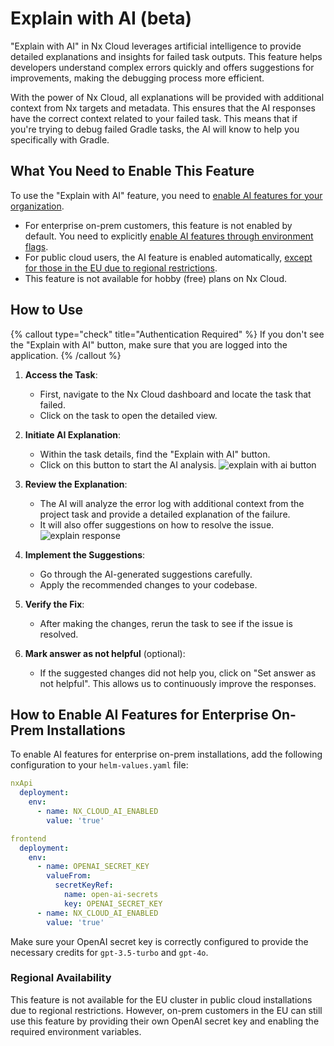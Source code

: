 # Explain with AI (beta)

"Explain with AI" in Nx Cloud leverages artificial intelligence to provide detailed explanations and insights for failed task outputs.
This feature helps developers understand complex errors quickly and offers suggestions for improvements, making the debugging process more efficient.

With the power of Nx Cloud, all explanations will be provided with additional context from Nx targets and metadata. This ensures that the AI responses have the correct context related to your failed task. This means that if you're trying to debug failed Gradle tasks, the AI will know to help you specifically with Gradle.

## What You Need to Enable This Feature

To use the "Explain with AI" feature, you need to [enable AI features for your organization](/ci/features/nx-cloud-ai).

- For enterprise on-prem customers, this feature is not enabled by default. You need to explicitly [enable AI features through environment flags](#how-to-enable-ai-features-for-enterprise-onprem-installations).
- For public cloud users, the AI feature is enabled automatically, [except for those in the EU due to regional restrictions](#regional-availability).
- This feature is not available for hobby (free) plans on Nx Cloud.

## How to Use

{% callout type="check" title="Authentication Required" %}
If you don't see the "Explain with AI" button, make sure that you are logged into the application.
{% /callout %}

1. **Access the Task**:

   - First, navigate to the Nx Cloud dashboard and locate the task that failed.
   - Click on the task to open the detailed view.

2. **Initiate AI Explanation**:

   - Within the task details, find the "Explain with AI" button.
   - Click on this button to start the AI analysis.
     ![explain with ai button](/nx-cloud/troubleshooting/explain-with-ai-1.png)

3. **Review the Explanation**:

   - The AI will analyze the error log with additional context from the project task and provide a detailed explanation of the failure.
   - It will also offer suggestions on how to resolve the issue.
     ![explain response](/nx-cloud/troubleshooting/explain-with-ai-2.png)

4. **Implement the Suggestions**:

   - Go through the AI-generated suggestions carefully.
   - Apply the recommended changes to your codebase.

5. **Verify the Fix**:

   - After making the changes, rerun the task to see if the issue is resolved.

6. **Mark answer as not helpful** (optional):
   - If the suggested changes did not help you, click on "Set answer as not helpful". This allows us to continuously improve the responses.

## How to Enable AI Features for Enterprise On-Prem Installations

To enable AI features for enterprise on-prem installations, add the following configuration to your `helm-values.yaml` file:

```yaml
nxApi
  deployment:
    env:
      - name: NX_CLOUD_AI_ENABLED
        value: 'true'

frontend
  deployment:
    env:
      - name: OPENAI_SECRET_KEY
        valueFrom:
          secretKeyRef:
            name: open-ai-secrets
            key: OPENAI_SECRET_KEY
      - name: NX_CLOUD_AI_ENABLED
        value: 'true'
```

Make sure your OpenAI secret key is correctly configured to provide the necessary credits for `gpt-3.5-turbo` and `gpt-4o`.

### Regional Availability

This feature is not available for the EU cluster in public cloud installations due to regional restrictions. However, on-prem customers in the EU can still use this feature by providing their own OpenAI secret key and enabling the required environment variables.
